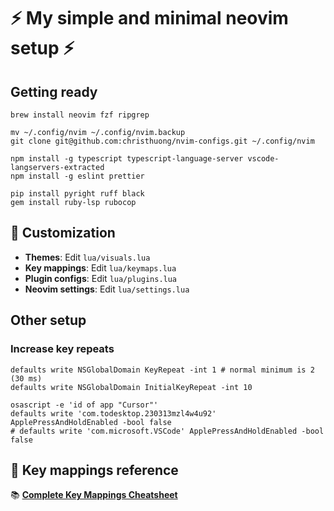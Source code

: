 # ⚡️ My simple and minimal neovim setup ⚡️

## Getting ready

```shell
brew install neovim fzf ripgrep
```

```shell
mv ~/.config/nvim ~/.config/nvim.backup
git clone git@github.com:christhuong/nvim-configs.git ~/.config/nvim
```

```shell
npm install -g typescript typescript-language-server vscode-langservers-extracted
npm install -g eslint prettier
```

```shell
pip install pyright ruff black
gem install ruby-lsp rubocop
```

## 🎨 Customization

- **Themes**: Edit `lua/visuals.lua`
- **Key mappings**: Edit `lua/keymaps.lua`
- **Plugin configs**: Edit `lua/plugins.lua`
- **Neovim settings**: Edit `lua/settings.lua`

## Other setup

### Increase key repeats

```shell
defaults write NSGlobalDomain KeyRepeat -int 1 # normal minimum is 2 (30 ms)
defaults write NSGlobalDomain InitialKeyRepeat -int 10
```

```shell
osascript -e 'id of app "Cursor"'
defaults write 'com.todesktop.230313mzl4w4u92' ApplePressAndHoldEnabled -bool false
# defaults write 'com.microsoft.VSCode' ApplePressAndHoldEnabled -bool false
```

## 📖 Key mappings reference

📚 **[Complete Key Mappings Cheatsheet](KEYMAP_CHEATSHEET.md)**
